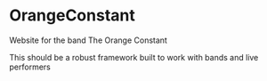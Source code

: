 OrangeConstant
==============

Website for the band The Orange Constant

This should be a robust framework built to work with bands and live performers

